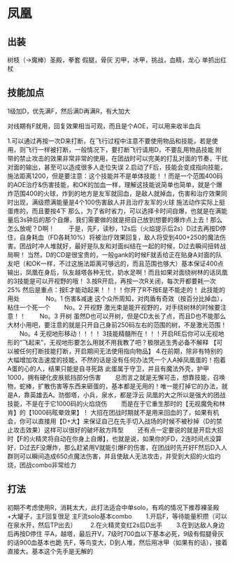 # 凤凰

## 出装
树枝（->魔棒）圣殿，拳套
假腿，骨灰
刃甲，冰甲，挑战，血精，龙心
单抓出红杖

## 技能加点
1级加D，优先满F，然后满D再满R，有大加大

对线期有F就用，回复效果相当可观，而且是个AOE，可以用来收半血兵

1.可以通过再按一次D来打断，在飞行过程中注意不要使用物品和技能，若是使用，则飞行一样被打断，一般情况下，要打断飞行请用D，不要乱用物品技能
附带的禁止攻击的效果非常非常的使用，在团战时可以完美的打乱对面的节奏，干扰对面的输出，甚至可以造成很多人走位失误
2.启动了F后，技能会变成指向技能，施法距离1200，但是要注意：这个技能并不是单体技能！！而是一个范围400码的AOE治疗&伤害技能，和OK的加血一样，理解这技能说简单也简单，就是个爆炸范围400的火球，炸到的地方是友军就回血，是敌人就掉血，伤害和治疗效果同时出现，满级攒满能量是4个100伤害敌人并且治疗友军的火球
施法动作实际上挺蛋疼的，而且要按4下
那么，为了省时省力，可以选择卡时间自爆，也就是在满能量后3s钟后的那个自爆，我们需要做的就是把自己放到想要的爆炸点上去！那么怎么放呢？D啊！
　　于是，先F，读秒，12s后（火焰提示后2s）D过去再按D停住，自身耗血（FD各耗10%）将被治疗效果回复，敌人将受到400+250的魔法伤害。团战时冲人堆就好，最好是队友和对面纠结在一起的时候，D过去瞬间扭转战局啊！
当然，D的CD是很宝贵的，一般gank的时候F就丢给正在贴身A对面的队友吧（和OK一样，不过这施法距离可够远的，而且范围也够大）基本保证400点输出，凤凰在身后，队友越塔各种无忧，奶水足啊！而且如果对面绕树林的话凤凰的3技能是可以开视野的哦！
3.按R开启，再按一次R关闭，每次开都要耗一次25%
然后是重点：按E才能动起来！！！！你开了R不按E是不能走的！
此技能的用处　　
　　No。1     伤害&减速     这个众所周知，对肉盾有奇效（按百分比掉血），粘住一个死一个
　　No。2     开视野        激光束是能开视野的，对手绕树林的时候要注意！！
　　No。3     开树          虽然D也可以开树，但是CD太长了点，而且D也不能那么大材小用吧，要注意的就是只开自己身前250码左右的范围的树，不是激光范围！
　　No。4     无视地形移动！！！！     3技能精髓所在！！！开启RE后你可以无视地形的“飞起来”，无视地形要怎么用就不用我教了吧？极限逃生秀必备不解释
【可以被任何打断技能打断，开启期间无法使用指向物品】
4.在前期，除非有特别的大幅增加攻击速度的技能，不然的话是没有任何办法凭一个人A掉凤凰蛋的！抱着A蛋的心的人，结果只能是自寻死路
此蛋属于守卫，并且有魔法外壳，护甲1000，拥有硬化皮肤抵挡部分伤害
　　总而言之就是无懈可击，想靠技能，召唤物，蛇棒，扩散伤害等东西来砸蛋的，基本都是无用的！唯一能打掉它的办法，就是A，靠英雄去A。防御塔，小兵，泉水，都是浮云
凤凰的大之所以是强大的团战技能，不是在于它1000码的火焰烧伤
　　而是在于它重生那时的【无视魔免和林肯】的【1000码眩晕效果】！
大招在团战时期就不是用来回血的了，如果有机会，你可以直接用【D+大】来保证自己在先手切入战场的时候不被秒掉（D的禁止攻击效果）这样可以很好的破坏敌方阵型
　　还有点一定要说的就是开启大招时【F的火精灵将自动在你身上自爆】，也就是说，如果你的FD，2连时间点没算好，D过去F没爆炸，那么赶紧用V就能引爆F的伤害，在团战时先开好F然后D入人群则可以瞬间造成650点魔法伤害，并且使敌人无法攻击，并受到大招的火焰灼烧，团战combo非常给力

## 打法
初期不考虑使用R，消耗太大，此打法适合中单solo，有鸡的情况下推荐裸圣殿+大罐子，主F回复很足
主F流solo基本combo
　　1.开启F，等待能量积攒（可以在泉水开，然后TP出去）
　　2.在火精灵变红2s后D出手
　　3.在到达敌人身边后再按D停住
平A，越塔，最后开V，7级时700血以下基本必死，9级有假腿骨灰的话900血基本也跪
先F，等鸟变大，D到人堆，然后用冰甲（如果有的话），接着直接大。基本这个先手是无解的